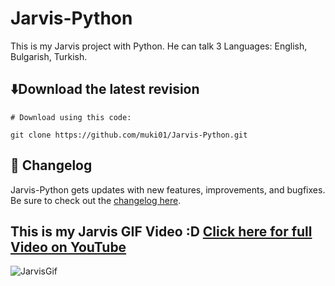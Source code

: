 # Jarvis-Python
This is my Jarvis project with Python. He can talk 3 Languages: English, Bulgarish, Turkish.
<br/>

## ⬇️Download the latest revision
```
# Download using this code:

git clone https://github.com/muki01/Jarvis-Python.git
```

## :scroll: Changelog
Jarvis-Python gets updates with new features, improvements, and bugfixes.
Be sure to check out the [changelog here]().

## This is my Jarvis GIF Video :D  [Click here for full Video on YouTube]()
![JarvisGif](https://user-images.githubusercontent.com/75759731/197753439-5da20593-9491-4f03-85d3-3673eeb295ac.gif)
